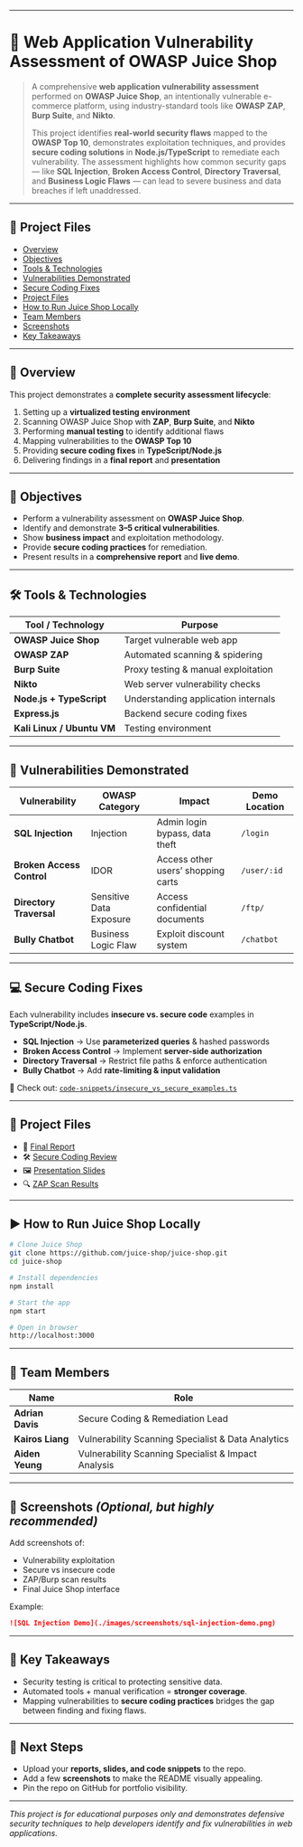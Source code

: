 
---

# **🔐 Web Application Vulnerability Assessment of OWASP Juice Shop**

> A comprehensive **web application vulnerability assessment** performed on **OWASP Juice Shop**, an intentionally vulnerable e-commerce platform, using industry-standard tools like **OWASP ZAP**, **Burp Suite**, and **Nikto**.
>
>This project identifies **real-world security flaws** mapped to the **OWASP Top 10**, demonstrates exploitation techniques, and provides **secure coding solutions** in **Node.js/TypeScript** to remediate each vulnerability. The assessment highlights how common security gaps — like **SQL Injection**, **Broken Access Control**, **Directory Traversal**, and **Business Logic Flaws** — can lead to severe business and data breaches if left unaddressed.

---

## **📌 Project Files**

* [Overview](https://github.com/DavisAdrian/Owasp-Juice-shop-vulnerablilties-assessment/blob/main/readme.md#-overview)
* [Objectives](https://github.com/DavisAdrian/Owasp-Juice-shop-vulnerablilties-assessment/blob/main/readme.md#-vulnerabilities-demonstrated)
* [Tools & Technologies](https://github.com/DavisAdrian/Owasp-Juice-shop-vulnerablilties-assessment/blob/main/readme.md#-tools--technologies)
* [Vulnerabilities Demonstrated](https://github.com/DavisAdrian/Owasp-Juice-shop-vulnerablilties-assessment/blob/main/readme.md#-vulnerabilities-demonstrated)
* [Secure Coding Fixes](https://github.com/DavisAdrian/Owasp-Juice-shop-vulnerablilties-assessment/blob/main/readme.md#-secure-coding-fixes)
* [Project Files](https://github.com/DavisAdrian/Owasp-Juice-shop-vulnerablilties-assessment/blob/main/readme.md#-project-files-1)
* [How to Run Juice Shop Locally](https://github.com/DavisAdrian/Owasp-Juice-shop-vulnerablilties-assessment/blob/main/readme.md#%EF%B8%8F-how-to-run-juice-shop-locally)
* [Team Members](https://github.com/DavisAdrian/Owasp-Juice-shop-vulnerablilties-assessment/blob/main/readme.md#-team-members)
* [Screenshots](https://github.com/DavisAdrian/Owasp-Juice-shop-vulnerablilties-assessment/blob/main/readme.md#-screenshots-optional-but-highly-recommended)
* [Key Takeaways](https://github.com/DavisAdrian/Owasp-Juice-shop-vulnerablilties-assessment/blob/main/readme.md#-key-takeaways)

---

## **📖 Overview**

This project demonstrates a **complete security assessment lifecycle**:

1. Setting up a **virtualized testing environment**
2. Scanning OWASP Juice Shop with **ZAP**, **Burp Suite**, and **Nikto**
3. Performing **manual testing** to identify additional flaws
4. Mapping vulnerabilities to the **OWASP Top 10**
5. Providing **secure coding fixes** in **TypeScript/Node.js**
6. Delivering findings in a **final report** and **presentation**

---

## **🎯 Objectives**

* Perform a vulnerability assessment on **OWASP Juice Shop**.
* Identify and demonstrate **3–5 critical vulnerabilities**.
* Show **business impact** and exploitation methodology.
* Provide **secure coding practices** for remediation.
* Present results in a **comprehensive report** and **live demo**.

---

## **🛠 Tools & Technologies**

| Tool / Technology          | Purpose                             |
| -------------------------- | ----------------------------------- |
| **OWASP Juice Shop**       | Target vulnerable web app           |
| **OWASP ZAP**              | Automated scanning & spidering      |
| **Burp Suite**             | Proxy testing & manual exploitation |
| **Nikto**                  | Web server vulnerability checks     |
| **Node.js + TypeScript**   | Understanding application internals |
| **Express.js**             | Backend secure coding fixes         |
| **Kali Linux / Ubuntu VM** | Testing environment                 |

---

## **🚨 Vulnerabilities Demonstrated**

| Vulnerability             | OWASP Category          | Impact                              | Demo Location |
| ------------------------- | ----------------------- | ------------------------------      | ------------- |
| **SQL Injection**         | Injection               | Admin login bypass, data theft      | `/login`      |
| **Broken Access Control** | IDOR                    | Access other users’ shopping carts  | `/user/:id`   |
| **Directory Traversal**   | Sensitive Data Exposure | Access confidential documents       | `/ftp/`       |
| **Bully Chatbot**         | Business Logic Flaw     | Exploit discount system             |  `/chatbot`    |

---

## **💻 Secure Coding Fixes**

Each vulnerability includes **insecure vs. secure code** examples in **TypeScript/Node.js**.

* **SQL Injection** → Use **parameterized queries** & hashed passwords
* **Broken Access Control** → Implement **server-side authorization**
* **Directory Traversal** → Restrict file paths & enforce authentication
* **Bully Chatbot** → Add **rate-limiting & input validation**

📂 Check out: [`code-snippets/insecure_vs_secure_examples.ts`](./code-snippets/insecure_vs_secure_examples.ts)

---

## **📂 Project Files**

* 📄 [Final Report](./report/Capstone_Report.pdf)
* 🛠️ [Secure Coding Review](./report/Secure_Coding_Review.pdf)
* 🖼️ [Presentation Slides](./slides/Capstone_Presentation.pdf)
* 🔍 [ZAP Scan Results](./findings/zap_scan_results.pdf)

---

## **▶️ How to Run Juice Shop Locally**

```bash
# Clone Juice Shop
git clone https://github.com/juice-shop/juice-shop.git
cd juice-shop

# Install dependencies
npm install

# Start the app
npm start

# Open in browser
http://localhost:3000
```

---

## **👥 Team Members**

| Name       | Role                              |
| ---------- | --------------------------------- |
| **Adrian Davis** | Secure Coding & Remediation Lead  |
| **Kairos Liang** | Vulnerability Scanning Specialist & Data Analytics |
| **Aiden Yeung**          | Vulnerability Scanning Specialist & Impact Analysis|

---

## **📸 Screenshots** *(Optional, but highly recommended)*

Add screenshots of:

* Vulnerability exploitation
* Secure vs insecure code
* ZAP/Burp scan results
* Final Juice Shop interface

Example:

```markdown
![SQL Injection Demo](./images/screenshots/sql-injection-demo.png)
```

---

## **🌟 Key Takeaways**

* Security testing is critical to protecting sensitive data.
* Automated tools + manual verification = **stronger coverage**.
* Mapping vulnerabilities to **secure coding practices** bridges the gap between finding and fixing flaws.

---

## **📢 Next Steps**

* Upload your **reports, slides, and code snippets** to the repo.
* Add a few **screenshots** to make the README visually appealing.
* Pin the repo on GitHub for portfolio visibility.

---

*This project is for educational purposes only and demonstrates defensive security techniques to help developers identify and fix vulnerabilities in web applications.*
